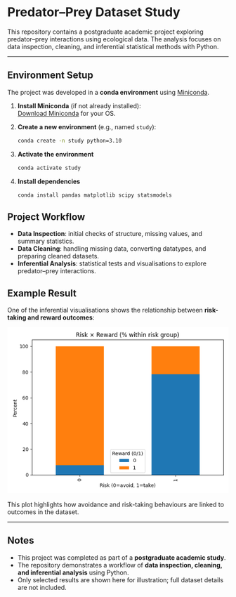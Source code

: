 # Predator–Prey Dataset Study

This repository contains a postgraduate academic project exploring predator–prey interactions using ecological data. The analysis focuses on data inspection, cleaning, and inferential statistical methods with Python.

---

## Environment Setup

The project was developed in a **conda environment** using [Miniconda](https://docs.conda.io/en/latest/miniconda.html).  

1. **Install Miniconda** (if not already installed):  
   [Download Miniconda](https://docs.conda.io/en/latest/miniconda.html) for your OS.

2. **Create a new environment** (e.g., named `study`):  
   ```bash
   conda create -n study python=3.10
   ```

3. **Activate the environment**
    ```bash
   conda activate study
   ```

4. **Install dependencies**
    ```bash
   conda install pandas matplotlib scipy statsmodels
   ```


## Project Workflow

- **Data Inspection**: initial checks of structure, missing values, and summary statistics.  
- **Data Cleaning**: handling missing data, converting datatypes, and preparing cleaned datasets.  
- **Inferential Analysis**: statistical tests and visualisations to explore predator–prey interactions.  


## Example Result

One of the inferential visualisations shows the relationship between **risk-taking and reward outcomes**:

![Risk vs Reward](chi_percent_stacked_risk_reward.png)

This plot highlights how avoidance and risk-taking behaviours are linked to outcomes in the dataset.

---

## Notes

- This project was completed as part of a **postgraduate academic study**.  
- The repository demonstrates a workflow of **data inspection, cleaning, and inferential analysis** using Python.  
- Only selected results are shown here for illustration; full dataset details are not included.  
